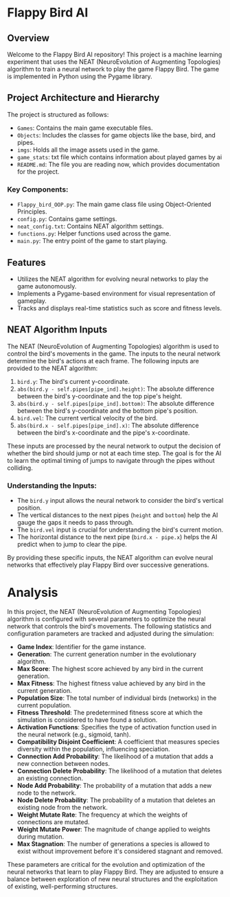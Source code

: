 # Flappy Bird AI

## Overview
Welcome to the Flappy Bird AI repository! This project is a machine learning experiment that uses the NEAT (NeuroEvolution of Augmenting Topologies) algorithm to train a neural network to play the game Flappy Bird. The game is implemented in Python using the Pygame library.

## Project Architecture and Hierarchy
The project is structured as follows:
- `Games`: Contains the main game executable files.
- `Objects`: Includes the classes for game objects like the base, bird, and pipes.
- `imgs`: Holds all the image assets used in the game.
- `game_stats`: txt file which contains information about played games by ai
- `README.md`: The file you are reading now, which provides documentation for the project.

### Key Components:
- `Flappy_bird_OOP.py`: The main game class file using Object-Oriented Principles.
- `config.py`: Contains game settings.
- `neat_config.txt`: Contains NEAT algorithm settings.
- `functions.py`: Helper functions used across the game.
- `main.py`: The entry point of the game to start playing.

## Features
- Utilizes the NEAT algorithm for evolving neural networks to play the game autonomously.
- Implements a Pygame-based environment for visual representation of gameplay.
- Tracks and displays real-time statistics such as score and fitness levels.

## NEAT Algorithm Inputs
The NEAT (NeuroEvolution of Augmenting Topologies) algorithm is used to control the bird's movements in the game. The inputs to the neural network determine the bird's actions at each frame. The following inputs are provided to the NEAT algorithm:

1. `bird.y`: The bird's current y-coordinate.
2. `abs(bird.y - self.pipes[pipe_ind].height)`: The absolute difference between the bird's y-coordinate and the top pipe's height.
3. `abs(bird.y - self.pipes[pipe_ind].bottom)`: The absolute difference between the bird's y-coordinate and the bottom pipe's position.
4. `bird.vel`: The current vertical velocity of the bird.
5. `abs(bird.x - self.pipes[pipe_ind].x)`: The absolute difference between the bird's x-coordinate and the pipe's x-coordinate.

These inputs are processed by the neural network to output the decision of whether the bird should jump or not at each time step. The goal is for the AI to learn the optimal timing of jumps to navigate through the pipes without colliding.

### Understanding the Inputs:
- The `bird.y` input allows the neural network to consider the bird's vertical position.
- The vertical distances to the next pipes (`height` and `bottom`) help the AI gauge the gaps it needs to pass through.
- The `bird.vel` input is crucial for understanding the bird's current motion.
- The horizontal distance to the next pipe (`bird.x - pipe.x`) helps the AI predict when to jump to clear the pipe.

By providing these specific inputs, the NEAT algorithm can evolve neural networks that effectively play Flappy Bird over successive generations.


# Analysis

In this project, the NEAT (NeuroEvolution of Augmenting Topologies) algorithm is configured with several parameters to optimize the neural network that controls the bird's movements. The following statistics and configuration parameters are tracked and adjusted during the simulation:

- **Game Index**: Identifier for the game instance.
- **Generation**: The current generation number in the evolutionary algorithm.
- **Max Score**: The highest score achieved by any bird in the current generation.
- **Max Fitness**: The highest fitness value achieved by any bird in the current generation.
- **Population Size**: The total number of individual birds (networks) in the current population.
- **Fitness Threshold**: The predetermined fitness score at which the simulation is considered to have found a solution.
- **Activation Functions**: Specifies the type of activation function used in the neural network (e.g., sigmoid, tanh).
- **Compatibility Disjoint Coefficient**: A coefficient that measures species diversity within the population, influencing speciation.
- **Connection Add Probability**: The likelihood of a mutation that adds a new connection between nodes.
- **Connection Delete Probability**: The likelihood of a mutation that deletes an existing connection.
- **Node Add Probability**: The probability of a mutation that adds a new node to the network.
- **Node Delete Probability**: The probability of a mutation that deletes an existing node from the network.
- **Weight Mutate Rate**: The frequency at which the weights of connections are mutated.
- **Weight Mutate Power**: The magnitude of change applied to weights during mutation.
- **Max Stagnation**: The number of generations a species is allowed to exist without improvement before it's considered stagnant and removed.

These parameters are critical for the evolution and optimization of the neural networks that learn to play Flappy Bird. They are adjusted to ensure a balance between exploration of new neural structures and the exploitation of existing, well-performing structures.
